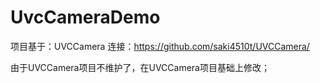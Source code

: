 # UvcCameraDemo


项目基于：UVCCamera
连接：https://github.com/saki4510t/UVCCamera/


由于UVCCamera项目不维护了，在UVCCamera项目基础上修改；
